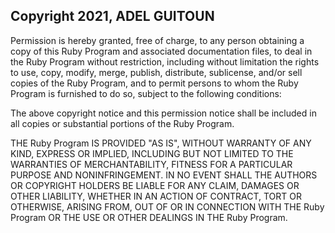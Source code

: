 ## Copyright 2021, ADEL GUITOUN

Permission is hereby granted, free of charge, to any person obtaining a copy of this Ruby Program and associated documentation files, to deal in the Ruby Program without restriction, including without limitation the rights to use, copy, modify, merge, publish, distribute, sublicense, and/or sell copies of the Ruby Program, and to permit persons to whom the Ruby Program is furnished to do so, subject to the following conditions:

The above copyright notice and this permission notice shall be included in all copies or substantial portions of the Ruby Program.

THE Ruby Program IS PROVIDED "AS IS", WITHOUT WARRANTY OF ANY KIND, EXPRESS OR IMPLIED, INCLUDING BUT NOT LIMITED TO THE WARRANTIES OF MERCHANTABILITY, FITNESS FOR A PARTICULAR PURPOSE AND NONINFRINGEMENT. IN NO EVENT SHALL THE AUTHORS OR COPYRIGHT HOLDERS BE LIABLE FOR ANY CLAIM, DAMAGES OR OTHER LIABILITY, WHETHER IN AN ACTION OF CONTRACT, TORT OR OTHERWISE, ARISING FROM, OUT OF OR IN CONNECTION WITH THE Ruby Program OR THE USE OR OTHER DEALINGS IN THE Ruby Program.
